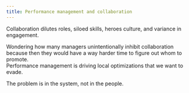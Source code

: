 ```yaml
---
title: Performance management and collaboration
---
```


Collaboration dilutes roles, siloed skills, heroes culture, and variance in engagement.  

Wondering how many managers unintentionally inhibit collaboration because then they would have a way harder time to figure out whom to promote.  
Performance management is driving local optimizations that we want to evade.  

The problem is in the system, not in the people.
